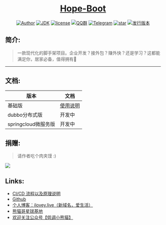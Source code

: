 <h1 align="center"><a href="https://github.com/java-aodeng" target="_blank">Hope-Boot</a></h1>

<p align="center">
<a href="http://ilovey.live"><img alt="Author" src="https://img.shields.io/badge/author-%E4%BD%8E%E8%B0%83%E5%B0%8F%E7%86%8A%E7%8C%AB-blue.svg"/></a>
<a href="https://github.com/hope-for/hope-boot"><img alt="JDK" src="https://img.shields.io/badge/JDK-1.8-orange.svg"/></a>
<a href="https://github.com/hope-for/hope-boot/blob/master/LICENSE"><img alt="license" src="https://img.shields.io/github/license/java-aodeng/hope.svg?style=flat-square"/></a>
<a href="https://jq.qq.com/?_wv=1027&k=574chhz"><img alt="QQ群" src="https://img.shields.io/badge/chat-%E4%BD%8E%E8%B0%83%E5%B0%8F%E7%86%8A%E7%8C%ABQQ%E7%BE%A4-yellow.svg"/></a>
<a href="https://t.me/joinchat/LSsyBxVKLGEkF5MtIhg6TQ"><img alt="Telegram" src="https://img.shields.io/badge/telegram-%E4%BD%8E%E8%B0%83%E5%B0%8F%E7%86%8A%E7%8C%AB--%E5%AE%98%E6%96%B9%E9%83%A8%E8%90%BD-orange.svg"/></a>
<a href="https://github.com/hope-for/hope-boot"><img alt="star" src="https://img.shields.io/github/stars/hope-for/hope-boot.svg?label=Stars&style=social"/></a>
<a href="https://github.com/hope-for/hope-boot/releases"><img alt="发行版本" src="https://img.shields.io/badge/release-%E5%8F%91%E8%A1%8C%E7%89%88%E6%9C%AC-red.svg"/></a>
</p>

## 简介:

> 一款现代化的脚手架项目。企业开发？接外包？赚外快？还是学习？这都能满足你，居家必备，值得拥有:beers:
------------------------------

## 文档:

| 版本     |    文档 |
| ---------- |-------------|
| 基础版 | [使用说明](https://github.com/hope-for/hope-boot/wiki) |
| dubbo分布式版 | 开发中 |
| springcloud微服务版 |开发中|

## 捐赠:

>请作者吃个肉夹馍 :)

![](https://i.loli.net/2018/12/31/5c29d3b18826d.png)

## Links:
- [CI/CD 流程以及原理说明](https://gitbook.cn/gitchat/activity/5daac87dd39d6a72d183b52c?utm_source=weixinNotification)
- [Github](https://github.com/java-aodeng)
- [个人博客：ilovey.live（新域名，爱生活）](http://ilovey.live/)
- [熊猫哥星球基地](https://t.zsxq.com/rn2jUbY)
- [欢迎关注公众号【低调小熊猫】](https://mp.weixin.qq.com/s?__biz=MzUzNDY0MzcwNg==&mid=2247484258&idx=1&sn=02a060b8ee1e6a4baeb16cc4876da327&chksm=fa90d5f7cde75ce1705297f163944dca2e710019132f5bbf31d8d2f563473f9b3019af0df221&token=1164299938&lang=zh_CN#rd)

